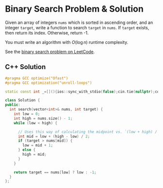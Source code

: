 # Binary Search Problem & Solution

Given an array of integers `nums` which is sorted in ascending order, and an integer `target`, write a function to search `target` in `nums`.
If `target` exists, then return its index.
Otherwise, return -1.

You must write an algorithm with $O(\log{}n)$ runtime complexity.

See the [binary search problem on LeetCode](https://leetcode.com/problems/binary-search).

## C++ Solution

```cpp
#pragma GCC optimize("Ofast")
#pragma GCC optimization("unroll-loops")

static const int _=[](){ios::sync_with_stdio(false);cin.tie(nullptr);cout.tie(nullptr);return 0;}();

class Solution {
public:
  int search(vector<int>& nums, int target) {
    int low = 0;
    int high = nums.size() - 1;
    while (low < high) {

      // Uses this way of calculating the midpoint vs. `(low + high) / 2` to avoid overflow.
      int mid = low + (high - low) / 2;
      if (target > nums[mid]) {
        low = mid + 1;
      } else {
        high = mid;
      }
    }

    return target == nums[low] ? low : -1;
  }
};
```
